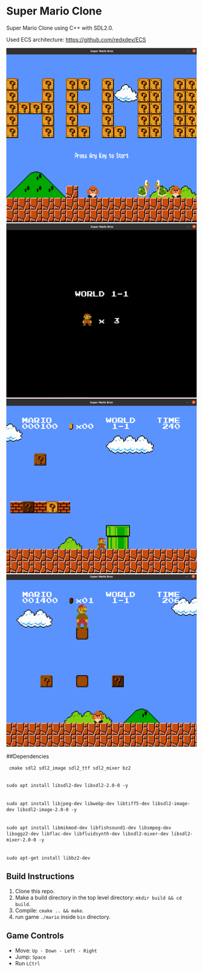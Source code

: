 # Super Mario Clone

Super Mario Clone using C++ with SDL2.0.

Used ECS architecture: https://github.com/redxdev/ECS

![Game screenshot](1.png)
![Game screenshot](2.png)
![Game screenshot](3.png)
![Game screenshot](4.png)


##Dependencies

```
 cmake sdl2 sdl2_image sdl2_ttf sdl2_mixer bz2
```


```

sudo apt install libsdl2-dev libsdl2-2.0-0 -y


sudo apt install libjpeg-dev libwebp-dev libtiff5-dev libsdl2-image-dev libsdl2-image-2.0-0 -y


sudo apt install libmikmod-dev libfishsound1-dev libsmpeg-dev liboggz2-dev libflac-dev libfluidsynth-dev libsdl2-mixer-dev libsdl2-mixer-2.0-0 -y


sudo apt-get install libbz2-dev
```

## Build Instructions
1. Clone this repo.
2. Make a build directory in the top level directory: `mkdir build && cd build`.
3. Compile: `cmake .. && make`.
4. run game `./mario` inside `bin` directory.
 


## Game Controls

- Move:  `Up - Down - Left - Right` 
- Jump: `Space`
- Run `LCtrl` 





